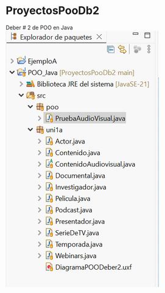 # ProyectosPooDb2
Deber # 2 de POO en Java
![Carpetas](https://github.com/VinicioAyala/ProyectosPooDb2/blob/5e8782689a893072b06d7697c2f20a859af350d8/CapturaPOO2.PNG)
